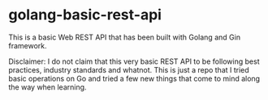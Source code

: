 # golang-basic-rest-api


This is a basic Web REST API that has been built with Golang and Gin framework.

Disclaimer:
I do not claim that this very basic REST API to be following best practices, industry standards and whatnot.
This is just a repo that I tried basic operations on Go and tried a few new things that come to mind along the way when learning.